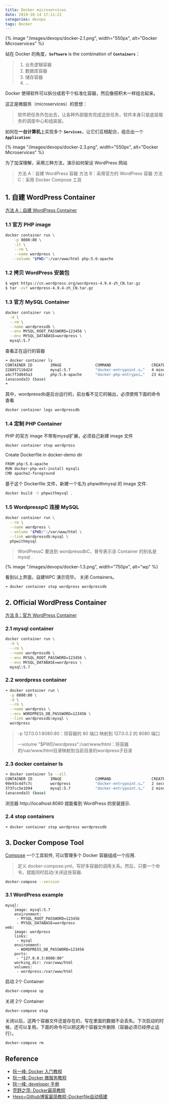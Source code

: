 ```yaml
---
title: Docker microservices
date: 2019-10-14 17:11:21
categories: devops
tags: Docker   
---
```


{% image "/images/devops/docker-2.1.png", width="550px", alt="Docker Microservices" %}

<!-- more -->

站在 Docker 的角度，**`Software`** is the combination of **`Containers`**：

> 1. 业务逻辑容器
> 2. 数据库容器
> 3. 储存容器
> 4. ...

Docker 使得软件可以拆分成若干个标准化容器，然后像搭积木一样组合起来。

这正是微服务（microservices）的思想：

> 软件把任务外包出去，让各种外部服务完成这些任务，软件本身只是底层服务的调度中心和组装层。

<!--{% image "/images/devops/docker-2.2.png", width="550px", alt="Docker Microservices" %}-->

如何在**一台计算机**上实现多个 **`Services`**，让它们互相配合，组合出一个 **`Application`**:

{% image "/images/devops/docker-2.3.png", width="550px", alt="Docker Microservices" %}

为了加深理解，采用三种方法，演示如何架设 WordPress 网站

> 方法 A：自建 WordPress 容器
> 方法 B：采用官方的 WordPress 容器
> 方法 C：采用 Docker Compose 工具

## 1. 自建 WordPress Container

[方法 A：自建 WordPress Container][u2]

### 1.1 官方 PHP image

```bash
docker container run \
    -p 8080:80 \
    -it \
    --rm \
    --name wordpress \
   --volume "$PWD/":/var/www/html php:5.6-apache
```

### 1.2 拷贝 WordPress 安装包

```bash
$ wget https://cn.wordpress.org/wordpress-4.9.4-zh_CN.tar.gz
$ tar -xvf wordpress-4.9.4-zh_CN.tar.gz
```

### 1.3 官方 MySQL Container

```bash
docker container run \
  -d \
  --rm \
  --name wordpressdb \
  --env MYSQL_ROOT_PASSWORD=123456 \
  --env MYSQL_DATABASE=wordpress \
  mysql:5.7
```

查看正在运行的容器

```bash
➜ docker container ls
CONTAINER ID        IMAGE               COMMAND                  CREATED             STATUS              PORTS                  NAMES
228857116d2d        mysql:5.7           "docker-entrypoint.s…"   4 minutes ago       Up 4 minutes        3306/tcp, 33060/tcp    wordpressdb
a4c7f3d045a3        php:5.6-apache      "docker-php-entrypoi…"   23 minutes ago      Up 23 minutes       0.0.0.0:8080->80/tcp   wordpress
(anaconda3) (base)
➜
```

其中，wordpressdb是后台运行的，前台看不见它的输出，必须使用下面的命令查看

```bash
docker container logs wordpressdb
```

### 1.4 定制 PHP Container

PHP 的官方 image 不带有mysql扩展，必须自己新建 image 文件

```bash
docker container stop wordpress
```

Create Dockerfile in docker-demo dir

```bash
FROM php:5.6-apache
RUN docker-php-ext-install mysqli
CMD apache2-foreground
```

基于这个 Dockerfile 文件，新建一个名为 phpwithmysql 的 image 文件.

```bash
docker build -t phpwithmysql .
```

### 1.5 WordpresspC 连接 MySQL

```bash
docker container run \
  --rm \
  --name wordpress \
  --volume "$PWD/":/var/www/html \
  --link wordpressdb:mysql \
  phpwithmysql
```

> WordPressC 要连到 wordpressdbC，冒号表示该 Container 的别名是 mysql .

{% image "/images/devops/docker-1.3.png", width="750px", alt="wp" %}

看到以上界面，自建WPC 演示完毕。 关闭 Containers。

```bash
➜ docker container stop wordpress wordpressdb
```

## 2. Official WordPress Container

[方法 B：官方 WordPress Container][u2]

### 2.1 mysql container

```bash
docker container run \
  -d \
  --rm \
  --name wordpressdb \
  --env MYSQL_ROOT_PASSWORD=123456 \
  --env MYSQL_DATABASE=wordpress \
  mysql:5.7
```

### 2.2 wordpress container

```bash
➜ docker container run \
  -p 8080:80 \
  -d \
  --rm \
  --name wordpress \
  --env WORDPRESS_DB_PASSWORD=123456 \
  --link wordpressdb:mysql \
  wordpress
```

>   -p 127.0.0.1:8080:80：将容器的 80 端口 映射到 127.0.0.2 的 8080 端口
> 
>   --volume "$PWD/wordpress":/var/www/html：将容器的/var/www/html目录映射到当前目录的wordpress子目录

### 2.3 docker container ls

```bash
➜ docker container ls --all
CONTAINER ID        IMAGE               COMMAND                  CREATED             STATUS              PORTS                 NAMES
99e93c4dfc7c        wordpress           "docker-entrypoint.s…"   2 seconds ago       Up 1 second         80/tcp                wordpress
373fcc5e1b94        mysql:5.7           "docker-entrypoint.s…"   2 minutes ago       Up 2 minutes        3306/tcp, 33060/tcp   wordpressdb
(anaconda3) (base)
```

浏览器 http://localhost:8080 就能看到 WordPress 的安装提示.

### 2.4 stop containers

```bash
➜ docker container stop wordpress wordpressdb
```

## 3. Docker Compose Tool

[Compose](https://docs.docker.com/compose/) 一个工具软件, 可以管理多个 Docker 容器组成一个应用.

> 定义 docker-compose.yml，写好多容器的调用关系。然后，只要一个命令，就能同时启动/关闭这些容器.

```bash
docker-compose --version
```

### 3.1 WordPress example

```
mysql:
    image: mysql:5.7
    environment:
     - MYSQL_ROOT_PASSWORD=123456
     - MYSQL_DATABASE=wordpress
web:
    image: wordpress
    links:
     - mysql
    environment:
     - WORDPRESS_DB_PASSWORD=123456
    ports:
     - "127.0.0.3:8080:80"
    working_dir: /var/www/html
    volumes:
     - wordpress:/var/www/html
```

启动 2个 Container

```bash
docker-compose up
```

关闭 2个 Container

```bash
docker-compose stop
```

关闭以后，这两个容器文件还是存在的，写在里面的数据不会丢失。下次启动的时候，还可以复用。下面的命令可以把这两个容器文件删除（容器必须已经停止运行）。

```bash
docker-compose rm
```

## Reference

- [阮一峰: Docker 入门教程][u1]
- [阮一峰: Docker 微服务教程][u2]
- [阮一峰: developer 手册][u3]
- [荒野之萍: Docker最简教程][u4]
- [Hexo+Github博客最简教程-Dockerfile自动搭建][u5]

[u1]: http://www.ruanyifeng.com/blog/2018/02/docker-tutorial.html
[u2]: http://www.ruanyifeng.com/blog/2018/02/docker-wordpress-tutorial.html
[u3]: http://www.ruanyifeng.com/blog/developer/
[u4]: https://icoty.github.io/2019/04/22/docker/
[u5]: https://icoty.github.io/2019/04/18/docker-hexo-blog/


